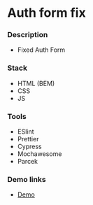 # Auth form fix

### Description

- Fixed Auth Form

### Stack

- HTML (BEM)
- CSS
- JS

### Tools

- ESlint
- Prettier
- Cypress
- Mochawesome
- Parcek

### Demo links

- [Demo](https://AndriiZakharenko.github.io/fix-form/)
